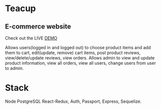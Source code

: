 # Teacup
## E-commerce website 
Check out the LIVE  <a href="https://tea-cup.herokuapp.com/">DEMO</a>



Allows users(logged in and logged out) to choose product items and add them to cart, edit(update, remove) cart items,
post product reviews, view/delete/update reviews,
view orders.
Allows admin to view and update product information,
view all orders,
view all users,
change users from user to admin.


# Stack

Node
PostgreSQL
React-Redux, 
Auth, 
Passport, 
Express, 
Sequelize.


